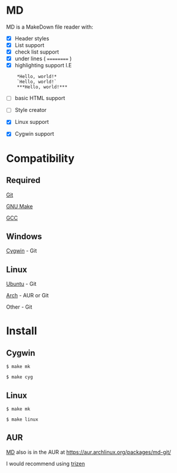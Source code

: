 # MD 

MD is a MakeDown file reader with:
- [x] Header styles
- [x] List support
- [x] check list support
- [x] under lines ( `========` )
- [x] highlighting support I.E
```
	*Hello, world!*
	`Hello, world!`
	***Hello, world!***
```
- [ ] basic HTML support

- [ ] Style creator

- [x] Linux support
- [x] Cygwin support


# Compatibility

## Required 

[Git](https://git-scm.com/)

[GNU Make](https://www.gnu.org/software/make/)

[GCC](https://gcc.gnu.org/)

## Windows

[Cygwin](https://www.cygwin.com/) - Git


## Linux

[Ubuntu](https://ubuntu.com/) - Git

[Arch](https://archlinux.org/) - AUR or Git

Other - Git


# Install

## Cygwin
```
$ make mk

$ make cyg
```

## Linux
```
$ make mk

$ make linux
```

## AUR

[MD](https://aur.archlinux.org/packages/md-git/) also is in the AUR at https://aur.archlinux.org/packages/md-git/

I would recommend using [trizen](https://github.com/trizen/trizen)
